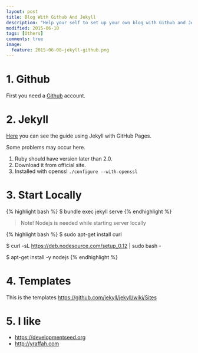 ```yaml
---
layout: post
title: Blog With Github And Jekyll
description: "Help your self to set up your own blog with Github and Jekyll."
modified: 2015-06-10
tags: [Others]
comments: true
image:
  feature: 2015-06-08-jekyll-github.png
---
```


# 1. Github

<div class="social-share" data-initialized="true">
    <a href="#" class="social-share-icon icon-weibo"></a>
    <a href="#" class="social-share-icon icon-qq"></a>
    <a href="#" class="social-share-icon icon-wechat"></a>
</div>
<link rel="stylesheet" href="https://resource.chun.no/sharejs/css/share.min.css">
<script src="https://resource.chun.no/sharejs/js/social-share.min.js"></script>

First you need a
<a href="https://github.com/" target="_blank">Github</a> account.


# 2. Jekyll

<a href="https://help.github.com/articles/using-jekyll-with-pages/" target="_blank">Here</a> you can see the guide using Jekyll with GitHub Pages.

Some problems may occur here.

1. Ruby should have version later than 2.0.
2. Download it from official site.
3. Installed with openssl ``./configure --with-openssl``


# 3. Start Locally

{% highlight bash %}
$ bundle exec jekyll serve
{% endhighlight %}

> Note! Nodejs is needed while starting server locally

{% highlight bash %}
$ sudo apt-get install curl

$ curl -sL https://deb.nodesource.com/setup_0.12 | sudo bash -

$ apt-get install -y nodejs
{% endhighlight %}

# 4. Templates

This is the templates <a href="https://github.com/jekyll/jekyll/wiki/Sites" target="_blank">https://github.com/jekyll/jekyll/wiki/Sites</a>

# 5. I like

* <a href="https://developmentseed.org/" target="_blank">https://developmentseed.org</a>
* <a href="http://yraffah.com/" target="_blank">http://yraffah.com</a>


